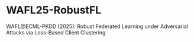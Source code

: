 # WAFL25-RobustFL
WAFL@ECML-PKDD (2025): Robust Federated Learning under Adversarial Attacks via Loss-Based Client Clustering
